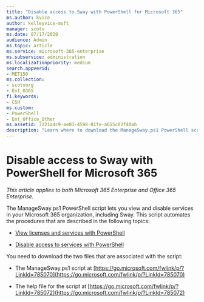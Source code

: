 ```yaml
---
title: "Disable access to Sway with PowerShell for Microsoft 365"
ms.author: kvice
author: kelleyvice-msft
manager: scotv
ms.date: 07/17/2020
audience: Admin
ms.topic: article
ms.service: microsoft-365-enterprise
ms.subservice: administration
ms.localizationpriority: medium
search.appverid:
- MET150
ms.collection: 
- scotvorg
- Ent_O365
f1.keywords:
- CSH
ms.custom: 
- PowerShell
- Ent_Office_Other
ms.assetid: 7221a4c9-ae03-4598-81fe-a655c02f40ab
description: "Learn where to download the ManageSway.ps1 PowerShell script that lets you disable access to Sway in your Microsoft 365 organization."
---
```


# Disable access to Sway with PowerShell for Microsoft 365

*This article applies to both Microsoft 365 Enterprise and Office 365 Enterprise.*

The ManageSway.ps1 PowerShell script lets you view and disable services in your Microsoft 365 organization, including Sway. This script automates the procedures that are described in the following topics:
  
- [View licenses and services with PowerShell](view-licenses-and-services-with-microsoft-365-powershell.md)
    
- [Disable access to services with PowerShell](disable-access-to-services-with-microsoft-365-powershell.md)
    
You need to download the two files that are associated with the script:
  
- The ManageSway.ps1 script at [https://go.microsoft.com/fwlink/p/?LinkId=785070](https://go.microsoft.com/fwlink/p/?LinkId=785070)
    
- The help file for the script at [https://go.microsoft.com/fwlink/p/?LinkId=785072](https://go.microsoft.com/fwlink/p/?LinkId=785072)
    


